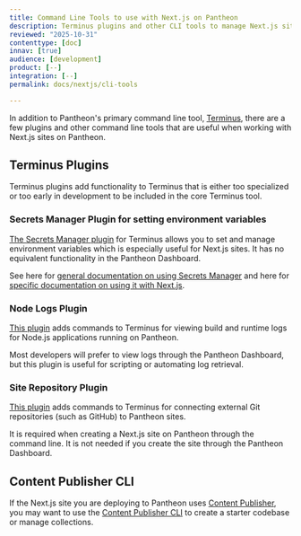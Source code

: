 ```yaml
---
title: Command Line Tools to use with Next.js on Pantheon
description: Terminus plugins and other CLI tools to manage Next.js sites on Pantheon
reviewed: "2025-10-31"
contenttype: [doc]
innav: [true]
audience: [development]
product: [--]
integration: [--]
permalink: docs/nextjs/cli-tools

---
```


<Partial file="nextjs-pre-ga.md" />

In addition to Pantheon's primary command line tool, [Terminus](https://docs.pantheon.io/terminus), there are a few plugins and other command line tools that are useful when working with Next.js sites on Pantheon.

## Terminus Plugins

Terminus plugins add functionality to Terminus that is either too specialized or too early in development to be included in the core Terminus tool.

### Secrets Manager Plugin for setting environment variables

[The Secrets Manager plugin](https://github.com/pantheon-systems/terminus-secrets-manager-plugin) for Terminus allows you to set and manage environment variables which is especially useful for Next.js sites. It has no equivalent functionality in the Pantheon Dashboard.

See here for [general documentation on using Secrets Manager](/guides/secrets) and here for [specific documentation on using it with Next.js](/nextjs/environment-variables).

### Node Logs Plugin

[This plugin](https://github.com/pantheon-systems/terminus-node-logs-plugin) adds commands to Terminus for viewing build and runtime logs for Node.js applications running on Pantheon.

Most developers will prefer to view logs through the Pantheon Dashboard, but this plugin is useful for scripting or automating log retrieval.

### Site Repository Plugin

[This plugin](https://github.com/pantheon-systems/terminus-repository-plugin) adds commands to Terminus for connecting external Git repositories (such as GitHub) to Pantheon sites.

It is required when creating a Next.js site on Pantheon through the command line.
It is not needed if you create the site through the Pantheon Dashboard.

## Content Publisher CLI

If the Next.js site you are deploying to Pantheon uses [Content Publisher](https://docs.content.pantheon.io/nextjs-tutorial), you may want to use the [Content Publisher CLI](https://docs.content.pantheon.io/cli-setup) to create a starter codebase or manage collections.
